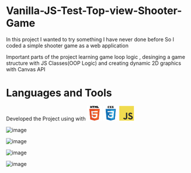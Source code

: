 # Vanilla-JS-Test-Top-view-Shooter-Game

In this project I wanted to try something I have never done before So I coded a simple shooter game as a web application

Important parts of the project learning game loop logic , desinging a game structure with JS Classes(OOP Logic) and creating dynamic 2D graphics with Canvas API 


# Languages and Tools
 
 Developed the Project using with 
 <img src="https://github.com/github/explore/blob/main/topics/html/html.png" alt="html" width="40" height="40"/>  <img src="https://github.com/github/explore/blob/main/topics/css/css.png" alt="css" width="40" height="40"/>  <img src="https://github.com/github/explore/blob/main/topics/javascript/javascript.png" alt="javascript" width="40" height="40"/>  
 
 
 
 
 ![image](https://user-images.githubusercontent.com/42888722/197087257-ffaf5d57-c230-4d1d-8c11-ffc68d89c94c.png)
 
 
 
 ![image](https://user-images.githubusercontent.com/42888722/197087484-3d298236-b41a-4899-82a8-2fec23a08db6.png)
 


 ![image](https://user-images.githubusercontent.com/42888722/197087559-713d4a55-2f00-4938-9d37-4dd06e0f12c2.png)



![image](https://user-images.githubusercontent.com/42888722/197087650-98f71513-d67e-4be8-ad3e-28f7222d7350.png)


